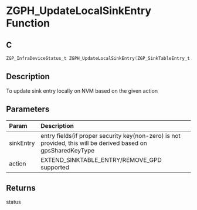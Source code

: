 # ZGPH_UpdateLocalSinkEntry Function

## C

```c
ZGP_InfraDeviceStatus_t ZGPH_UpdateLocalSinkEntry(ZGP_SinkTableEntry_t *sinkEntry, ZGP_SinkTableActions_t action);
```

## Description

 To update sink entry locally on NVM based on the given action

## Parameters

| Param | Description |
|:----- |:----------- |
| sinkEntry | entry fields(if proper security key(non-zero) is not provided, this will be derived based on gpsSharedKeyType |
| action | EXTEND_SINKTABLE_ENTRY/REMOVE_GPD supported  

## Returns

 status 

